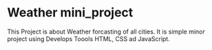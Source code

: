 # Weather mini_project

This Project is about Weather forcasting of all cities. It is simple minor project using Develops Toools HTML, CSS ad JavaScript.  

